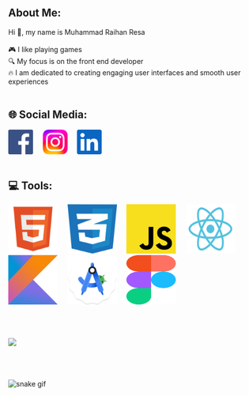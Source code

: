 ## About Me:
Hi 👋, my name is Muhammad Raihan Resa <br><br>🎮 I like playing games <br>🔍 My focus is on the front end developer <br>🔥 I am dedicated to creating engaging user interfaces and smooth user experiences<br><br>

## 🌐 Social Media:
<a href="https://facebook.com/raihanresa21"><img src="assets/facebook.svg" alt="facebook" width="50" height="50"></a>&nbsp;&nbsp;&nbsp;&nbsp;
<a href="https://instagram.com/raihanresa21"><img src="assets/instagram.svg" alt="instagram" width="50" height="50"></a>&nbsp;&nbsp;&nbsp;&nbsp;
<a href="https://linkedin.com/in/muhraihanresa243"><img src="assets/linkedin.svg" alt="linkedin" width="50" height="50"></a><br><br>

## 💻 Tools:
<img src="assets/html5.svg" alt="html5" width="100" height="100">&nbsp;&nbsp;&nbsp;&nbsp;
<img src="assets/css3.svg" alt="css3" width="100" height="100">&nbsp;&nbsp;&nbsp;&nbsp;
<img src="assets/javascript.svg" alt="javascript" width="100" height="100">&nbsp;&nbsp;&nbsp;&nbsp;
<img src="assets/react.svg" alt="react" width="100" height="100">&nbsp;&nbsp;&nbsp;&nbsp;
<img src="assets/kotlin.svg" alt="kotlin" width="100" height="100">&nbsp;&nbsp;&nbsp;&nbsp;
<img src="assets/androidstudio.svg" alt="androidstudio" width="100" height="100">&nbsp;&nbsp;&nbsp;&nbsp;
<img src="assets/figma.svg" alt="figma" width="100" height="100"><br><br><br><br>

![](https://quotes-github-readme.vercel.app/api?type=horizontal&theme=radical)<br><br><br><br>

![snake gif](https://github.com/Renn243/Renn243/blob/output/github-contribution-grid-snake.gif)


